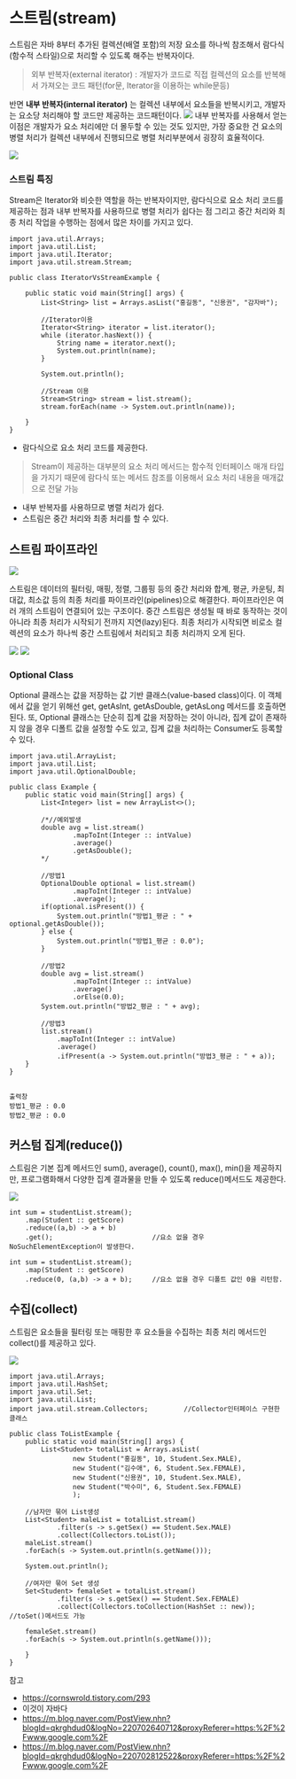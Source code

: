 # 스트림(stream)
스트림은 자바 8부터 추가된 컬렉션(배열 포함)의 저장 요소를 하나씩 참조해서 람다식(함수적 스타일)으로 처리할 수 있도록 해주는 반복자이다. 
> 외부 반복자(external iterator) : 개발자가 코드로 직접 컬렉션의 요소를 반복해서 가져오는 코드 패턴(for문, Iterator을 이용하는 while문등)

반면 **내부 반복자(internal iterator)** 는 컬렉션 내부에서 요소들을 반복시키고, 개발자는 요소당 처리해야 할 코드만 제공하는 코드패턴이다. 
![](https://img1.daumcdn.net/thumb/R1280x0/?scode=mtistory2&fname=https%3A%2F%2Fblog.kakaocdn.net%2Fdn%2FbIkiar%2Fbtqv8ZcbOZx%2FklC5KFkgrq14Y5r7veUE11%2Fimg.png)
내부 반복자를 사용해서 얻는 이점은 개발자가 요소 처리에만 더 몰두할 수 있는 것도 있지만, 가장 중요한 건 요소의 병렬 처리가 컬렉션 내부에서 진행되므로 병렬 처리부분에서 굉장히 효율적이다. 

![](https://img1.daumcdn.net/thumb/R1280x0/?scode=mtistory2&fname=https%3A%2F%2Fblog.kakaocdn.net%2Fdn%2FvbqSH%2Fbtqv95iF68r%2FR5oCBRzEyKjtY2CSscaSq0%2Fimg.png)
 
### 스트림 특징
Stream은 Iterator와 비슷한 역할을 하는 반복자이지만, 람다식으로 요소 처리 코드를 제공하는 점과 내부 반복자를 사용하므로 병렬 처리가 쉽다는 점 그리고 중간 처리와 최종 처리 작업을 수행하는 점에서 많은 차이를 가지고 있다. 

	import java.util.Arrays;
	import java.util.List;
	import java.util.Iterator;
	import java.util.stream.Stream;

	public class IteratorVsStreamExample {

		public static void main(String[] args) {
			List<String> list = Arrays.asList("홍길동", "신용권", "감자바");
			
			//Iterator이용
			Iterator<String> iterator = list.iterator();
			while (iterator.hasNext()) {
				String name = iterator.next();
				System.out.println(name);
			}
			
			System.out.println();
			
			//Stream 이용
			Stream<String> stream = list.stream();
			stream.forEach(name -> System.out.println(name));
	
		}
	}	

+ 람다식으로 요소 처리 코드를 제공한다. 
> Stream이 제공하는 대부분의 요소 처리 메서드는 함수적 인터페이스 매개 타입을 가지기 때문에 람다식 또는 메서드 참조를 이용해서 요소 처리 내용을 매개값으로 전달 가능

+ 내부 반복자를 사용하므로 병렬 처리가 쉽다.
+ 스트림은 중간 처리와 최종 처리를 할 수 있다.

## 스트림 파이프라인
![](https://mblogthumb-phinf.pstatic.net/20160120_14/rain483_1453259635244Tl0Uh_JPEG/6.png?type=w2)

스트림은 데이터의 필터링, 매핑, 정렬, 그룹핑 등의 중간 처리와 합계, 평균, 카운팅, 최대값, 최소값 등의 최종 처리를 파이프라인(pipelines)으로 해결한다. 파이프라인은 여러 개의 스트림이 연결되어 있는 구조이다. 
중간 스트림은 생성될 때 바로 동작하는 것이 아니라 최종 처리가 시작되기 전까지 지연(lazy)된다. 최종 처리가 시작되면 비로소 컬렉션의 요소가 하나씩 중간 스트림에서 처리되고 최종 처리까지 오게 된다.

![](https://mblogthumb-phinf.pstatic.net/20160506_22/qkrghdud0_1462512138158d9EFG_PNG/%C1%DF%B0%A3%C3%B3%B8%AE.png?type=w2)
![](https://mblogthumb-phinf.pstatic.net/20160506_50/qkrghdud0_1462512005388vlMlg_PNG/%C3%D6%C1%BE%C3%B3%B8%AE.png?type=w2)

### Optional Class
Optional 클래스는 값을 저장하는 값 기반 클래스(value-based class)이다. 이 객체에서 값을 얻기 위해선 get, getAsInt, getAsDouble, getAsLong 메서드를 호출하면 된다. 또, Optional 클래스는 단순히 집계 값을 저장하는 것이 아니라, 집계 값이 존재하지 않을 경우 디폴트 값을 설정할 수도 있고, 집계 값을 처리하는 Consumer도 등록할 수 있다.

	import java.util.ArrayList;
	import java.util.List;
	import java.util.OptionalDouble;

	public class Example {
		public static void main(String[] args) {
			List<Integer> list = new ArrayList<>();
			
			/*//예외발생
			double avg = list.stream()
					.mapToInt(Integer :: intValue)
					.average()
					.getAsDouble();
			*/
			
			//방법1
			OptionalDouble optional = list.stream()
					.mapToInt(Integer :: intValue)
					.average();
			if(optional.isPresent()) {
				System.out.println("방법1_평균 : " + optional.getAsDouble());
			} else {
				System.out.println("방법1_평균 : 0.0");
			}
			
			//방법2
			double avg = list.stream()
					.mapToInt(Integer :: intValue)
					.average()
					.orElse(0.0);
			System.out.println("방법2_평균 : " + avg);
			
			//방법3
			list.stream()
			    .mapToInt(Integer :: intValue)
			    .average()
			    .ifPresent(a -> System.out.println("방법3_평균 : " + a));
		}
	}


	출력창
	방법1_평균 : 0.0
	방법2_평균 : 0.0

## 커스텀 집계(reduce())
스트림은 기본 집계 메서드인 sum(), average(), count(), max(), min()을 제공하지만, 프로그램화해서 다양한 집계 결과물을 만들 수 있도록 reduce()메서드도 제공한다. 

![](https://mblogthumb-phinf.pstatic.net/20160506_66/qkrghdud0_1462521278962Grhk2_PNG/reduce%28%29.png?type=w2)

	int sum = studentList.stream();
		.map(Student :: getScore)
		.reduce((a,b) -> a + b)
		.get();							//요소 없을 경우 NoSuchElementException이 발생한다.

	int sum = studentList.stream();
		.map(Student :: getScore)
		.reduce(0, (a,b) -> a + b);		//요소 없을 경우 디폴트 값인 0을 리턴함.

## 수집(collect)
스트림은 요소들을 필터링 또는 매핑한 후 요소들을 수집하는 최종 처리 메서드인 collect()를 제공하고 있다. 

![](https://mblogthumb-phinf.pstatic.net/20160506_179/qkrghdud0_1462523607047pvMQ9_PNG/Collectors_%C5%AC%B7%A1%BD%BA_%C1%A4%C0%FB_%B8%DE%BC%D2%B5%E5.png?type=w2)

	import java.util.Arrays;
	import java.util.HashSet;
	import java.util.Set;
	import java.util.List;
	import java.util.stream.Collectors;			//Collector인터페이스 구현한 클래스

	public class ToListExample {
		public static void main(String[] args) {
			List<Student> totalList = Arrays.asList(
					new Student("홍길동", 10, Student.Sex.MALE),
					new Student("김수애", 6, Student.Sex.FEMALE),
					new Student("신용권", 10, Student.Sex.MALE),
					new Student("박수미", 6, Student.Sex.FEMALE)
					);
	
		//남자만 묶어 List생성
		List<Student> maleList = totalList.stream()
				.filter(s -> s.getSex() == Student.Sex.MALE)
				.collect(Collectors.toList());
		maleList.stream()
		.forEach(s -> System.out.println(s.getName()));
		
		System.out.println();
		
		//여자만 묶어 Set 생성
		Set<Student> femaleSet = totalList.stream()
				.filter(s -> s.getSex() == Student.Sex.FEMALE)
				.collect(Collectors.toCollection(HashSet :: new));		//toSet()메서드도 가능
		
		femaleSet.stream()
		.forEach(s -> System.out.println(s.getName()));
		
		}
	}

참고 

+ https://cornswrold.tistory.com/293
+ 이것이 자바다
+ https://m.blog.naver.com/PostView.nhn?blogId=qkrghdud0&logNo=220702640712&proxyReferer=https:%2F%2Fwww.google.com%2F
+ https://m.blog.naver.com/PostView.nhn?blogId=qkrghdud0&logNo=220702812522&proxyReferer=https:%2F%2Fwww.google.com%2F